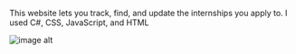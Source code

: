 This website lets you track, find, and update the internships you apply to.
I used C#, CSS, JavaScript, and HTML

![image alt](https://github.com/Briandwards/Briandwards-Portfolio/blob/main/Screenshot%202025-09-01%20140646.jpg?raw=true)
